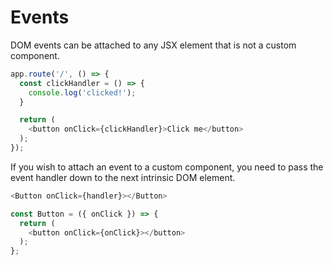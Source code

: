 # Events

DOM events can be attached to any JSX element that is not a custom component.

```js
app.route('/', () => {
  const clickHandler = () => {
    console.log('clicked!');
  }

  return (
    <button onClick={clickHandler}>Click me</button>
  );
});
```

If you wish to attach an event to a custom component, you need to pass the event handler down to the next intrinsic DOM element.

```js
<Button onClick={handler}></Button>

const Button = ({ onClick }) => {
  return (
    <button onClick={onClick}></button>
  );
};
```
